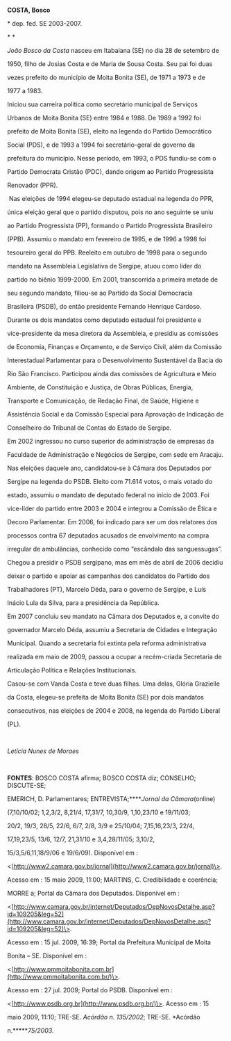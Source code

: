 **COSTA, Bosco**



\* dep. fed. SE 2003-2007.



* *



*João Bosco da Costa* nasceu em Itabaiana (SE) no dia 28 de setembro de

1950, filho de Josias Costa e de Maria de Sousa Costa. Seu pai foi duas

vezes prefeito do município de Moita Bonita (SE), de 1971 a 1973 e de

1977 a 1983.



Iniciou sua carreira política como secretário municipal de Serviços

Urbanos de Moita Bonita (SE) entre 1984 e 1988. De 1989 a 1992 foi

prefeito de Moita Bonita (SE), eleito na legenda do Partido Democrático

Social (PDS), e de 1993 a 1994 foi secretário-geral de governo da

prefeitura do município. Nesse período, em 1993, o PDS fundiu-se com o

Partido Democrata Cristão (PDC), dando origem ao Partido Progressista

Renovador (PPR).



 Nas eleições de 1994 elegeu-se deputado estadual na legenda do PPR,

única eleição geral que o partido disputou, pois no ano seguinte se uniu

ao Partido Progressista (PP), formando o Partido Progressista Brasileiro

(PPB). Assumiu o mandato em fevereiro de 1995, e de 1996 a 1998 foi

tesoureiro geral do PPB. Reeleito em outubro de 1998 para o segundo

mandato na Assembleia Legislativa de Sergipe, atuou como líder do

partido no biênio 1999-2000. Em 2001, transcorrida a primeira metade de

seu segundo mandato, filiou-se ao Partido da Social Democracia

Brasileira (PSDB), do então presidente Fernando Henrique Cardoso.

Durante os dois mandatos como deputado estadual foi presidente e

vice-presidente da mesa diretora da Assembleia, e presidiu as comissões

de Economia, Finanças e Orçamento, e de Serviço Civil, além da Comissão

Interestadual Parlamentar para o Desenvolvimento Sustentável da Bacia do

Rio São Francisco. Participou ainda das comissões de Agricultura e Meio

Ambiente, de Constituição e Justiça, de Obras Públicas, Energia,

Transporte e Comunicação, de Redação Final, de Saúde, Higiene e

Assistência Social e da Comissão Especial para Aprovação de Indicação de

Conselheiro do Tribunal de Contas do Estado de Sergipe.



Em 2002 ingressou no curso superior de administração de empresas da

Faculdade de Administração e Negócios de Sergipe, com sede em Aracaju.

Nas eleições daquele ano, candidatou-se à Câmara dos Deputados por

Sergipe na legenda do PSDB. Eleito com 71.614 votos, o mais votado do

estado, assumiu o mandato de deputado federal no início de 2003. Foi

vice-líder do partido entre 2003 e 2004 e integrou a Comissão de Ética e

Decoro Parlamentar. Em 2006, foi indicado para ser um dos relatores dos

processos contra 67 deputados acusados de envolvimento na compra

irregular de ambulâncias, conhecido como “escândalo das sanguessugas”.

Chegou a presidir o PSDB sergipano, mas em mês de abril de 2006 decidiu

deixar o partido e apoiar as campanhas dos candidatos do Partido dos

Trabalhadores (PT), Marcelo Déda, para o governo de Sergipe, e Luís

Inácio Lula da Silva, para a presidência da República.



Em 2007 concluiu seu mandato na Câmara dos Deputados e, a convite do

governador Marcelo Déda, assumiu a Secretaria de Cidades e Integração

Municipal. Quando a secretaria foi extinta pela reforma administrativa

realizada em maio de 2009, passou a ocupar a recém-criada Secretaria de

Articulação Política e Relações Institucionais.



Casou-se com Vanda Costa e teve duas filhas. Uma delas, Glória Grazielle

da Costa, elegeu-se prefeita de Moita Bonita (SE) por dois mandatos

consecutivos, nas eleições de 2004 e 2008, na legenda do Partido Liberal

(PL).



 



*Letícia Nunes de Moraes*



 



**FONTES**: BOSCO COSTA afirma; BOSCO COSTA diz; CONSELHO; DISCUTE-SE;

EMERICH, D. Parlamentares; ENTREVISTA;*****Jornal da Câmara*(online)

(7,10/10/02; 1,2,3/2, 8,21/4, 17,31/7, 10,30/9, 1,10,23/10 e 19/11/03;

20/2, 19/3, 28/5, 22/6, 6/7, 2/8, 3/9 e 25/10/04; 7,15,16,23/3, 22/4,

17,19,23/5, 13/6, 12/7, 21,31/10 e 3,4,28/11/05; 3,10/2,

15/3,5/6,11,18/9/06 e 19/6/09). Disponível em :

\<[http://www2.camara.gov.br/jornal](http://www2.camara.gov.br/jornal)\>.

Acesso em : 15 maio 2009, 11:00; MARTINS, C. Credibilidade e coerência;

MORRE a; Portal da Câmara dos Deputados. Disponível em :

\<[http://www.camara.gov.br/internet/Deputados/DepNovosDetalhe.asp?id=109205&leg=52](http://www.camara.gov.br/internet/Deputados/DepNovosDetalhe.asp?id=109205&leg=52)\>.

Acesso em : 15 jul. 2009, 16:39; Portal da Prefeitura Municipal de Moita

Bonita – SE. Disponível em :

\<[http://www.pmmoitabonita.com.br](http://www.pmmoitabonita.com.br/)\>.

Acesso em : 27 jul. 2009; Portal do PSDB. Disponível em :

\<[http://www.psdb.org.br](http://www.psdb.org.br/)\>. Acesso em : 15

maio 2009, 11:10; TRE-SE. *Acórdão n. 135/2002*; TRE-SE. *Acórdão

n.******75/2003.*



 



 


